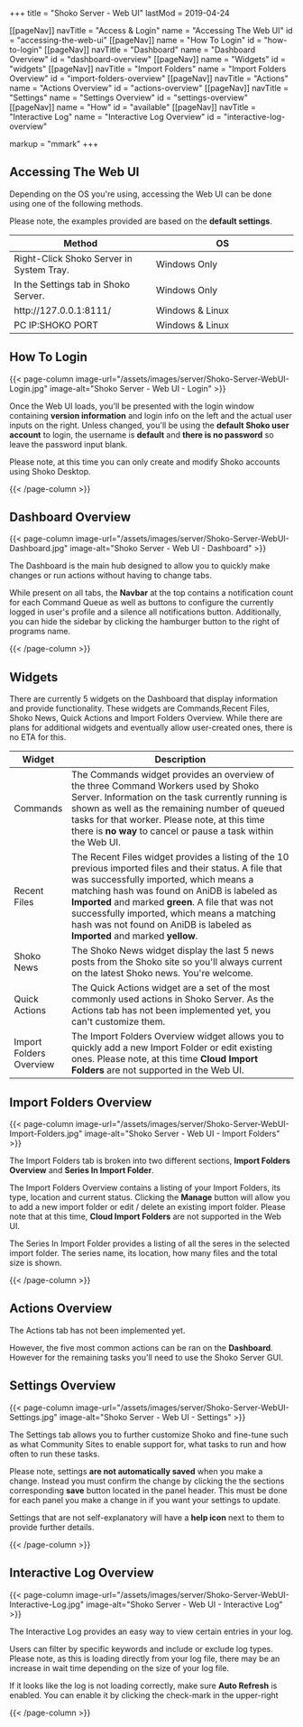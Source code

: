 +++
title = "Shoko Server - Web UI"
lastMod = 2019-04-24

[[pageNav]]
navTitle = "Access & Login"
name = "Accessing The Web UI"
id = "accessing-the-web-ui"
[[pageNav]]
name = "How To Login"
id = "how-to-login"
[[pageNav]]
navTitle = "Dashboard"
name = "Dashboard Overview"
id = "dashboard-overview"
[[pageNav]]
name = "Widgets"
id = "widgets"
[[pageNav]]
navTitle = "Import Folders"
name = "Import Folders Overview"
id = "import-folders-overview"
[[pageNav]]
navTitle = "Actions"
name = "Actions Overview"
id = "actions-overview"
[[pageNav]]
navTitle = "Settings"
name = "Settings Overview"
id = "settings-overview"
[[pageNav]]
name = "How"
id = "available"
[[pageNav]]
navTitle = "Interactive Log"
name = "Interactive Log Overview"
id = "interactive-log-overview"

markup = "mmark"
+++

## Accessing The Web UI

Depending on the OS you're using, accessing the Web UI can be done using one of the following methods.

Please note, the examples provided are based on the **default settings**.

<table class = "table table-bordered">
<thead>
<tr>
    <th width = "50%">Method</th>
    <th>OS</th>
</tr>
</thead>

<tr>
    <td>Right-Click Shoko Server in System Tray.</td>
    <td>Windows Only</td>
</tr>

<tr>
    <td>In the Settings tab in Shoko Server.</td>
    <td>Windows Only</td>
</tr>

<tr>
    <td>http://127.0.0.1:8111/</td>
    <td>Windows & Linux</td>
</tr>

<tr>
    <td>PC IP:SHOKO PORT</td>
    <td>Windows & Linux</td>
</tr>

<tbody>
</table>

## How To Login

{{< page-column image-url="/assets/images/server/Shoko-Server-WebUI-Login.jpg" image-alt="Shoko Server - Web UI - Login" >}}

Once the Web UI loads, you'll be presented with the login window containing **version information** and login info on the left and the actual user inputs on the right. Unless changed, you'll be using the **default Shoko user account** to login, the username is **default** and **there is no password** so leave the password input blank.

Please note, at this time you can only create and modify Shoko accounts using Shoko Desktop.

{{< /page-column >}}

## Dashboard Overview

{{< page-column image-url="/assets/images/server/Shoko-Server-WebUI-Dashboard.jpg" image-alt="Shoko Server - Web UI - Dashboard" >}}

The Dashboard is the main hub designed to allow you to quickly make changes or run actions without having to change tabs.

While present on all tabs, the **Navbar** at the top contains a notification count for each Command Queue as well as buttons to configure the currently logged in user's profile and a silence all notifications button. Additionally, you can hide the sidebar by clicking the hamburger button to the right of programs name.

{{< /page-column >}}

## Widgets

There are currently 5 widgets on the Dashboard that display information and provide functionality. These widgets are Commands,Recent Files, Shoko News, Quick Actions and Import Folders Overview. While there are plans for additional widgets and eventually allow user-created ones, there is no ETA for this.

<table class = "table table-bordered">
<thead>
<tr>
    <th width = "20%">Widget</th>
    <th>Description</th>
</tr>
</thead>

<tbody>

<tr>
    <td>Commands</td>
    <td>The Commands widget provides an overview of the three Command Workers used by Shoko Server. Information on the task
        currently running is shown as well as the remaining number of queued tasks for that worker. Please note, at this time there
        is <strong>no way</strong> to cancel or pause a task within the Web UI.
    </td>
</tr>

<tr>
    <td>Recent Files</td>
    <td>The Recent Files widget provides a listing of the 10 previous imported files and their status. A file that was successfully
        imported, which means a matching hash was found on AniDB is labeled as <strong>Imported</strong> and
        marked <strong>green</strong>. A file that was not successfully imported, which means a matching hash was not found on AniDB
        is labeled as <strong>Imported</strong> and marked <strong>yellow</strong>.
    </td>
</tr>

<tr>
    <td>Shoko News</td>
    <td>The Shoko News widget display the last 5 news posts from the Shoko site so you'll always current on the latest Shoko news.
        You're welcome.
    </td>
</tr>

<tr>
    <td>Quick Actions</td>
    <td>The Quick Actions widget are a set of the most commonly used actions in Shoko Server. As the Actions tab has not been
        implemented yet, you can't customize them.
    </td>
</tr>

<tr>
    <td>Import Folders Overview</td>
    <td>The Import Folders Overview widget allows you to quickly add a new Import Folder or edit existing ones. Please note, at this
        time <strong>Cloud Import Folders</strong> are not supported in the Web UI.
    </td>
</tr>

</tbody>
</table>

## Import Folders Overview

{{< page-column image-url="/assets/images/server/Shoko-Server-WebUI-Import-Folders.jpg" image-alt="Shoko Server - Web UI - Import Folders" >}}

The Import Folders tab is broken into two different sections, **Import Folders Overview** and **Series In Import Folder**.

The Import Folders Overview contains a listing of your Import Folders, its type, location and current status. Clicking the **Manage** button will allow you to add a new import folder or edit / delete an existing import folder. Please note that at this time, **Cloud Import Folders** are not supported in the Web UI.

The Series In Import Folder provides a listing of all the seres in the selected import folder. The series name, its location, how many files and the total size is shown.

{{< /page-column >}}

## Actions Overview

The Actions tab has not been implemented yet.

However, the five most common actions can be ran on the **Dashboard**. However for the remaining tasks you'll need to use the Shoko Server GUI.

## Settings Overview

{{< page-column image-url="/assets/images/server/Shoko-Server-WebUI-Settings.jpg" image-alt="Shoko Server - Web UI - Settings" >}}

The Settings tab allows you to further customize Shoko and fine-tune such as what Community Sites to enable support for, what tasks to run and how often to run these tasks.

Please note, settings **are not automatically saved** when you make a change. Instead you must confirm the change by clicking the the sections corresponding **save** button located in the panel header. This must be done for each panel you make a change in if you want your settings to update.

Settings that are not self-explanatory will have a **help icon** next to them to provide further details.

{{< /page-column >}}

## Interactive Log Overview

{{< page-column image-url="/assets/images/server/Shoko-Server-WebUI-Interactive-Log.jpg" image-alt="Shoko Server - Web UI - Interactive Log" >}}

The Interactive Log provides an easy way to view certain entries in your log.

Users can filter by specific keywords and include or exclude log types. Please note, as this is loading directly from your log file, there may be an increase in wait time depending on the size of your log file.

If it looks like the log is not loading correctly, make sure **Auto Refresh** is enabled. You can enable it by clicking the check-mark in the upper-right

{{< /page-column >}}